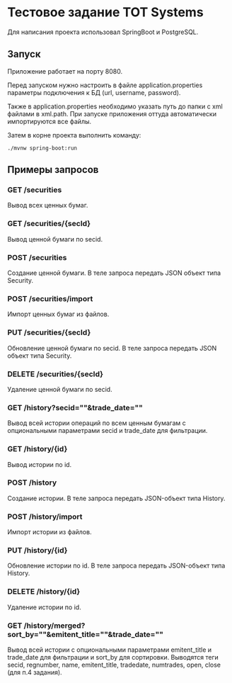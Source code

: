 # Тестовое задание TOT Systems

Для написания проекта использовал SpringBoot и PostgreSQL.

## Запуск

Приложение работает на порту 8080.

Перед запуском нужно настроить в файле application.properties параметры подключения к БД (url, username, password).

Также в application.properties необходимо указать путь до папки с xml файлами в xml.path. При запуске приложения оттуда автоматически импортируются все файлы.

Затем в корне проекта выполнить команду:
```
./mvnw spring-boot:run
```

## Примеры запросов

### GET /securities
Вывод всех ценных бумаг.

### GET /securities/{secId}
Вывод ценной бумаги по secid.

### POST /securities
Создание ценной бумаги. В теле запроса передать JSON объект типа Security.

### POST /securities/import
Импорт ценных бумаг из файлов.

### PUT /securities/{secId}
Обновление ценной бумаги по secid. В теле запроса передать JSON объект типа Security.

### DELETE /securities/{secId}
Удаление ценной бумаги по secid.

### GET /history?secid=""&trade_date=""
Вывод всей истории операций по всем ценным бумагам с опциональными параметрами secid и trade_date для фильтрации.

### GET /history/{id}
Вывод истории по id.

### POST /history
Создание истории. В теле запроса передать JSON-объект типа History.

### POST /history/import
Импорт истории из файлов.

### PUT /history/{id}
Обновление истории по id. В теле запроса передать JSON-объект типа History.

### DELETE /history/{id}
Удаление истории по id.

### GET /history/merged?sort_by=""&emitent_title=""&trade_date=""
Вывод всей истории с опциональными параметрами emitent_title и trade_date для фильтрации и sort_by для сортировки.
Выводятся теги secid, regnumber, name, emitent_title, tradedate, numtrades, open, close (для п.4 задания).

